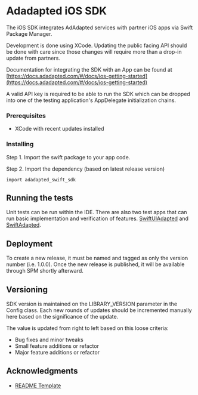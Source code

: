 # Adadapted iOS SDK

The iOS SDK integrates AdAdapted services with partner iOS apps via Swift Package Manager.

Development is done using XCode. Updating the public facing API should be done with care since those changes will require more than a drop-in update from partners.

Documentation for integrating the SDK with an App can be found at [https://docs.adadapted.com/#/docs/ios-getting-started](https://docs.adadapted.com/#/docs/ios-getting-started)

A valid API key is required to be able to run the SDK which can be dropped into one of the testing application's AppDelegate initialization chains.

### Prerequisites

* XCode with recent updates installed

### Installing

Step 1. Import the swift package to your app code.

Step 2. Import the dependency (based on latest release version)

    import adadapted_swift_sdk

## Running the tests

Unit tests can be run within the IDE. There are also two test apps that can run basic implementation and verification of features. [SwiftUIAdapted](https://github.com/adadaptedinc/swiftui-adapted) and [SwiftAdapted](https://github.com/adadaptedinc/swift-adapted). 

## Deployment

To create a new release, it must be named and tagged as only the version number (i.e. 1.0.0). Once the new release is published, it will be available through SPM shortly afterward.

## Versioning

SDK version is maintained on the LIBRARY_VERSION parameter in the Config class. Each new rounds of updates should be incremented manually here based on the significance of the update.

The value is updated from right to left based on this loose criteria:
* Bug fixes and minor tweaks
* Small feature additions or refactor
* Major feature additions or refactor


## Acknowledgments

* [README Template](https://gist.github.com/PurpleBooth/109311bb0361f32d87a2)
